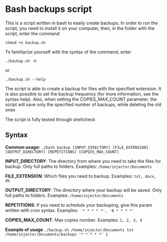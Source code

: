# **Bash backups script**

This is a script written in bash to easily create backups. In order to run the script, you need to install it on your computer, then, in the folder with the script, enter the command

`chmod +x backup.sh`

To familiarize yourself with the syntax of the command, enter

`./backup.sh -h`

or

`./backup.sh --help`

The script is able to create a backup for files with the specified extension. It is also possible to set the backup frequency (for more information, see the syntax help). Also, when setting the COPIES_MAX_COUNT parameter, the script will save only the specified number of backups, while deleting the old ones

The script is fully tested through shellcheck

## **Syntax**

**Common usage:** `./bash_backup [INPUT_DIRECTORY] [FILE_EXTENSION] [OUTPUT_DIRECTORY] [REPETITIONS] [COPIES_MAX_COUNT]`

**INPUT_DIRECTORY**: The directory from where you need to take the files for backup. Only full paths to folders. Examples: `/home/injector/Documents`

**FILE_EXTENSION**: Which files you need to backup. Examples: `txt, docx, db`

**OUTPUT_DIRECTORY**: The directory where your backup will be saved. Only full paths to folders. Examples: `/home/injector/Documents` 

**REPETITIONS**: If you need to schedule your backuping, give this param written with cron syntax. Examples:` '* * * * *', '0 * * * *'`

**COPIES_MAX_COUNT**: Max copies number. Examples: `1, 2, 3, 4`

**Example of usage**
`./backup.sh /home/injector/Documents txt /home/injector/Documents/backups '* * * * *' 1`